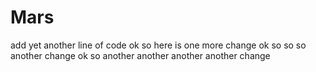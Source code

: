# Mars

add yet another line of code
ok so here is one more change
ok so so so another change
ok so another another another another change
